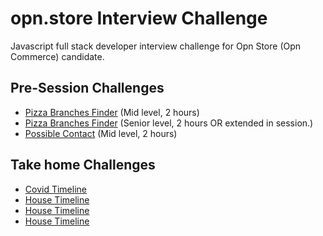 # opn.store Interview Challenge
Javascript full stack developer interview challenge for Opn Store (Opn Commerce) candidate.

## Pre-Session Challenges
- [Pizza Branches Finder](https://opn-ooo.github.io/opn-store-interview-challenge/branches-finder) (Mid level, 2 hours)
- [Pizza Branches Finder](https://opn-ooo.github.io/opn-store-interview-challenge/branches-finder-extended) (Senior level, 2 hours OR extended in session.)
- [Possible Contact](https://opn-ooo.github.io/opn-store-interview-challenge/possible-contact) (Mid level, 2 hours)

## Take home Challenges
- [Covid Timeline](https://opn-ooo.github.io/opn-store-interview-challenge/covid-timeline)
- [House Timeline](https://opn-ooo.github.io/opn-store-interview-challenge/house-timeline)
- [House Timeline](https://opn-ooo.github.io/opn-store-interview-challenge/house-timeline-full)
- [House Timeline](https://opn-ooo.github.io/opn-store-interview-challenge/house-timeline-full-extended)
